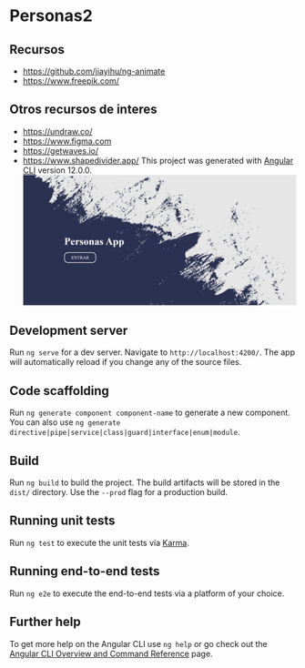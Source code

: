 # Personas2
## Recursos
* https://github.com/jiayihu/ng-animate
* https://www.freepik.com/
## Otros recursos de interes
* https://undraw.co/
* https://www.figma.com
* https://getwaves.io/
* https://www.shapedivider.app/
This project was generated with [Angular CLI](https://github.com/angular/angular-cli) version 12.0.0.
![images](nganimate.png)
## Development server

Run `ng serve` for a dev server. Navigate to `http://localhost:4200/`. The app will automatically reload if you change any of the source files.

## Code scaffolding

Run `ng generate component component-name` to generate a new component. You can also use `ng generate directive|pipe|service|class|guard|interface|enum|module`.

## Build

Run `ng build` to build the project. The build artifacts will be stored in the `dist/` directory. Use the `--prod` flag for a production build.

## Running unit tests

Run `ng test` to execute the unit tests via [Karma](https://karma-runner.github.io).

## Running end-to-end tests

Run `ng e2e` to execute the end-to-end tests via a platform of your choice.

## Further help

To get more help on the Angular CLI use `ng help` or go check out the [Angular CLI Overview and Command Reference](https://angular.io/cli) page.
